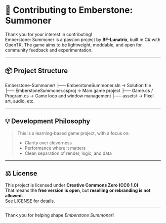 # 🤝 Contributing to Emberstone: Summoner

Thank you for your interest in contributing!  
Emberstone: Summoner is a passion project by **BF-Lunatrix**, built in C# with OpenTK. The game aims to be lightweight, moddable, and open for community feedback and experimentation.

---

## 📦 Project Structure

Emberstone-Summoner/
├── EmberstoneSummoner.sln → Solution file
├── EmberstoneSummoner.csproj → Main game project
├── Game.cs / Program.cs → Game loop and window management
├── assets/ → Pixel art, audio, etc.

---

## 💡 Development Philosophy

> This is a learning-based game project, with a focus on:
> - Clarity over cleverness
> - Performance where it matters
> - Clean separation of render, logic, and data

---

## ⚖️ License

This project is licensed under **Creative Commons Zero (CC0 1.0)**  
That means the **free version is open**, but **reselling or rebranding is not allowed.**  
See [LICENSE](LICENSE) for details.

---

Thank you for helping shape *Emberstone Summoner*!